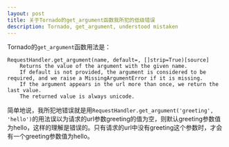 ```yaml
---
layout: post
title: 关于Tornado的get_argument函数我所犯的低级错误
description: Tornado, get_argument, understood mistaken
---
```

Tornado的`get_argument`函数用法是：

    RequestHandler.get_argument(name, default=, []strip=True)[source]
        Returns the value of the argument with the given name.
        If default is not provided, the argument is considered to be required, and we raise a MissingArgumentError if it is missing.
        If the argument appears in the url more than once, we return the last value.
        The returned value is always unicode.

简单地说，我所犯地错误就是用`RequestHandler.get_argument('greeting', 'hello')`的用法误以为请求的url参数greeting的值为空，则默认greeting参数值为hello，这样的理解是错误的。只有请求的url中没有greeting这个参数时，才会有一个greeting参数值为hello。
